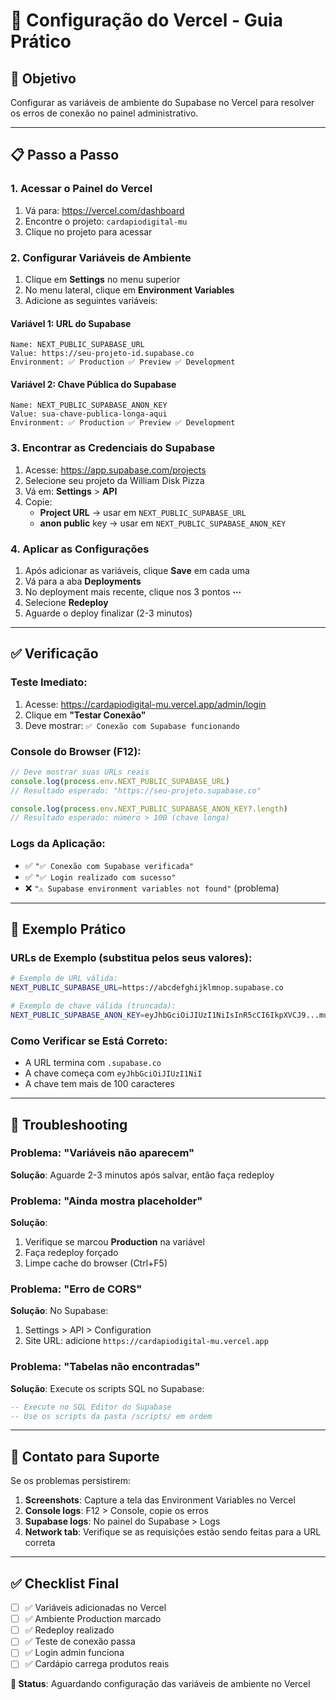 # 🚀 Configuração do Vercel - Guia Prático

## 🎯 Objetivo

Configurar as variáveis de ambiente do Supabase no Vercel para resolver os erros de conexão no painel administrativo.

---

## 📋 Passo a Passo

### 1. **Acessar o Painel do Vercel**

1. Vá para: https://vercel.com/dashboard
2. Encontre o projeto: `cardapiodigital-mu`
3. Clique no projeto para acessar

### 2. **Configurar Variáveis de Ambiente**

1. Clique em **Settings** no menu superior
2. No menu lateral, clique em **Environment Variables**
3. Adicione as seguintes variáveis:

#### Variável 1: URL do Supabase
```
Name: NEXT_PUBLIC_SUPABASE_URL
Value: https://seu-projeto-id.supabase.co
Environment: ✅ Production ✅ Preview ✅ Development
```

#### Variável 2: Chave Pública do Supabase
```
Name: NEXT_PUBLIC_SUPABASE_ANON_KEY
Value: sua-chave-publica-longa-aqui
Environment: ✅ Production ✅ Preview ✅ Development
```

### 3. **Encontrar as Credenciais do Supabase**

1. Acesse: https://app.supabase.com/projects
2. Selecione seu projeto da William Disk Pizza
3. Vá em: **Settings** > **API**
4. Copie:
   - **Project URL** → usar em `NEXT_PUBLIC_SUPABASE_URL`
   - **anon public** key → usar em `NEXT_PUBLIC_SUPABASE_ANON_KEY`

### 4. **Aplicar as Configurações**

1. Após adicionar as variáveis, clique **Save** em cada uma
2. Vá para a aba **Deployments**
3. No deployment mais recente, clique nos 3 pontos **⋯**
4. Selecione **Redeploy**
5. Aguarde o deploy finalizar (2-3 minutos)

---

## ✅ Verificação

### Teste Imediato:
1. Acesse: https://cardapiodigital-mu.vercel.app/admin/login
2. Clique em **"Testar Conexão"**
3. Deve mostrar: `✅ Conexão com Supabase funcionando`

### Console do Browser (F12):
```javascript
// Deve mostrar suas URLs reais
console.log(process.env.NEXT_PUBLIC_SUPABASE_URL)
// Resultado esperado: "https://seu-projeto.supabase.co"

console.log(process.env.NEXT_PUBLIC_SUPABASE_ANON_KEY?.length)
// Resultado esperado: número > 100 (chave longa)
```

### Logs da Aplicação:
- ✅ `"✅ Conexão com Supabase verificada"`
- ✅ `"✅ Login realizado com sucesso"`
- ❌ `"⚠️ Supabase environment variables not found"` (problema)

---

## 🔧 Exemplo Prático

### URLs de Exemplo (substitua pelos seus valores):
```bash
# Exemplo de URL válida:
NEXT_PUBLIC_SUPABASE_URL=https://abcdefghijklmnop.supabase.co

# Exemplo de chave válida (truncada):
NEXT_PUBLIC_SUPABASE_ANON_KEY=eyJhbGciOiJIUzI1NiIsInR5cCI6IkpXVCJ9...muito-longa
```

### Como Verificar se Está Correto:
- A URL termina com `.supabase.co`
- A chave começa com `eyJhbGciOiJIUzI1NiI`
- A chave tem mais de 100 caracteres

---

## 🚨 Troubleshooting

### Problema: "Variáveis não aparecem"
**Solução**: Aguarde 2-3 minutos após salvar, então faça redeploy

### Problema: "Ainda mostra placeholder"
**Solução**: 
1. Verifique se marcou **Production** na variável
2. Faça redeploy forçado
3. Limpe cache do browser (Ctrl+F5)

### Problema: "Erro de CORS"
**Solução**: No Supabase:
1. Settings > API > Configuration
2. Site URL: adicione `https://cardapiodigital-mu.vercel.app`

### Problema: "Tabelas não encontradas"
**Solução**: Execute os scripts SQL no Supabase:
```sql
-- Execute no SQL Editor do Supabase
-- Use os scripts da pasta /scripts/ em ordem
```

---

## 📱 Contato para Suporte

Se os problemas persistirem:

1. **Screenshots**: Capture a tela das Environment Variables no Vercel
2. **Console logs**: F12 > Console, copie os erros
3. **Supabase logs**: No painel do Supabase > Logs
4. **Network tab**: Verifique se as requisições estão sendo feitas para a URL correta

---

## ✅ Checklist Final

- [ ] ✅ Variáveis adicionadas no Vercel
- [ ] ✅ Ambiente Production marcado
- [ ] ✅ Redeploy realizado
- [ ] ✅ Teste de conexão passa
- [ ] ✅ Login admin funciona
- [ ] ✅ Cardápio carrega produtos reais

**🎯 Status**: Aguardando configuração das variáveis de ambiente no Vercel 